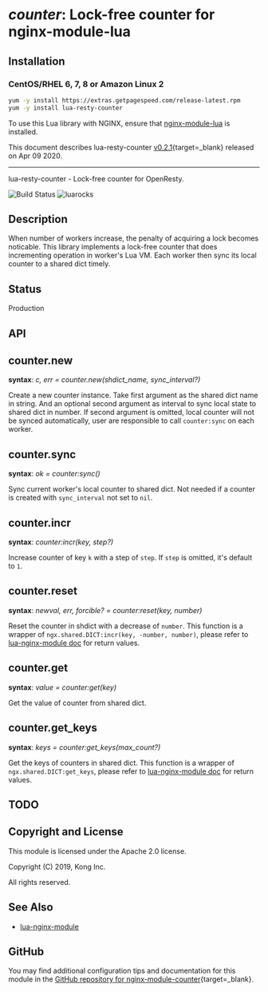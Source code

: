 # *counter*: Lock-free counter for nginx-module-lua


## Installation

### CentOS/RHEL 6, 7, 8 or Amazon Linux 2

```bash
yum -y install https://extras.getpagespeed.com/release-latest.rpm
yum -y install lua-resty-counter
```


To use this Lua library with NGINX, ensure that [nginx-module-lua](../modules/lua.md) is installed.

This document describes lua-resty-counter [v0.2.1](https://github.com/Kong/lua-resty-counter/releases/tag/v0.2.1){target=_blank} 
released on Apr 09 2020.
    
<hr />

lua-resty-counter - Lock-free counter for OpenResty.

![Build Status](https://travis-ci.com/kong/lua-resty-counter.svg?branch=master) ![luarocks](https://img.shields.io/luarocks/v/kong/lua-resty-counter?color=%232c3e67)

## Description

When number of workers increase, the penalty of acquiring a lock becomes noticable.
This library implements a lock-free counter that does incrementing operation in worker's Lua VM.
Each worker then sync its local counter to a shared dict timely.


## Status

Production

## API

## counter.new

**syntax**: *c, err = counter.new(shdict_name, sync_interval?)*

Create a new counter instance. Take first argument as the shared dict name in
string. And an optional second argument as interval to sync local state to
shared dict in number. If second argument is omitted, local counter will not be
synced automatically, user are responsible to call `counter:sync` on each worker.

## counter.sync

**syntax**: *ok = counter:sync()*

Sync current worker's local counter to shared dict. Not needed if a counter is
created with `sync_interval` not set to `nil`.

## counter.incr

**syntax**: *counter:incr(key, step?)*

Increase counter of key `k` with a step of `step`. If `step` is omitted, it's
default to `1`.

## counter.reset

**syntax**: *newval, err, forcible? = counter:reset(key, number)*

Reset the counter in shdict with a decrease of `number`. This function is a wrapper of
`ngx.shared.DICT:incr(key, -number, number)`, please refer to
[lua-nginx-module doc](https://github.com/openresty/lua-nginx-module#ngxshareddictincr)
for return values.

## counter.get

**syntax**: *value = counter:get(key)*

Get the value of counter from shared dict.

## counter.get_keys

**syntax**: *keys = counter:get_keys(max_count?)*

Get the keys of counters in shared dict. This function is a wrapper of
`ngx.shared.DICT:get_keys`, please refer to
[lua-nginx-module doc](https://github.com/openresty/lua-nginx-module#ngxshareddictget_keys)
for return values.


## TODO


## Copyright and License

This module is licensed under the Apache 2.0 license.

Copyright (C) 2019, Kong Inc.

All rights reserved.

## See Also
* [lua-nginx-module](https://github.com/openresty/lua-nginx-module)


## GitHub

You may find additional configuration tips and documentation for this module in the [GitHub repository for 
nginx-module-counter](https://github.com/Kong/lua-resty-counter){target=_blank}.
